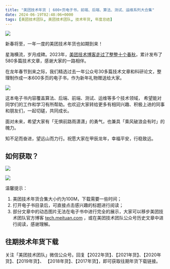 ```yaml
---
title: "美团技术年货 | 600+页电子书，前端、后端、算法、测试、运维系列大合集"
date: 2024-06-19T02:48:06+0000
tags: [美团技术团队, 美团技术团队, 技术年货, 年度总结]
---
```


![](https://p0.meituan.net/travelcube/4dbf98b8e510c07434208a43146d00612643417.png)


新春将至，一年一度的美团技术年货也如期到来！



星海横流，岁月成碑。2023年，[美团技术博客走过了整整十个春秋](https://tech.meituan.com/2023/12/04/ten-years-of-meituan-technology-blog.html)，累计发布了580多篇技术文章，感谢大家的一路相伴。



在龙年春节到来之际，我们精选过去一年公众号30多篇技术文章和科研论文，整理制作成一本600多页的电子书，作为新年礼物赠送给大家。



![](https://p0.meituan.net/travelcube/a14b311e60ba240040fb9f82e2f93edd596711.png)



这本电子书内容覆盖算法、后端、前端、测试、运维等多个技术领域， 希望能对同学们的工作和学习有所帮助。也欢迎大家转给更多有相同兴趣、积极上进的同事和朋友们，一起切磋，共同成长。



面对未来，希望大家有「无惧前路雨潇潇」的勇气，也兼具「乘风破浪会有时」的魄力。



知不足而奋进，望远山而力行。祝愿大家在甲辰龙年，幸福平安，行稳致远。



## 如何获取？


![](https://p0.meituan.net/travelcube/3165cadd0765d04e69f879b007e07468313623.png)



![](https://p0.meituan.net/travelcube/3b2255e1da1d7689c0f9a2f628e2d8a6605188.png)



温馨提示：



1. 美团技术年货合集大小约为100M，下载需要一些时间；
2. 打开电子书目录后，可直接点击感兴趣的标题进行阅读；
3. 部分文章中的动态图片无法在电子书中进行完全的展示，大家可以移步美团技术团队官方博客 [tech.meituan.com](https://tech.meituan.com/) ，或在美团技术团队公众号历史文章中进行阅读，感谢理解。


## 往期技术年货下载


关注「美团技术团队」微信公众号。回复【2022年货】、【2021年货】、【2020年货】、【2019年货】、 【2018年货】、【2017年货】，即可获取往期年货下载链接。





